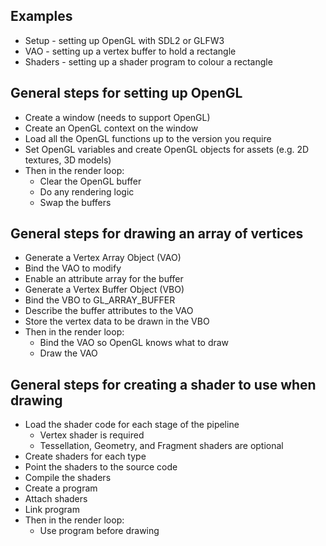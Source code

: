 ## Examples

- Setup - setting up OpenGL with SDL2 or GLFW3
- VAO - setting up a vertex buffer to hold a rectangle
- Shaders - setting up a shader program to colour a rectangle



## General steps for setting up OpenGL

- Create a window (needs to support OpenGL)
- Create an OpenGL context on the window
- Load all the OpenGL functions up to the version you require
- Set OpenGL variables and create OpenGL objects for assets (e.g. 2D textures, 3D models)
- Then in the render loop:
	- Clear the OpenGL buffer
	- Do any rendering logic
	- Swap the buffers



## General steps for drawing an array of vertices

- Generate a Vertex Array Object (VAO)
- Bind the VAO to modify
- Enable an attribute array for the buffer
- Generate a Vertex Buffer Object (VBO)
- Bind the VBO to GL_ARRAY_BUFFER
- Describe the buffer attributes to the VAO
- Store the vertex data to be drawn in the VBO
- Then in the render loop:
	- Bind the VAO so OpenGL knows what to draw
	- Draw the VAO



## General steps for creating a shader to use when drawing

- Load the shader code for each stage of the pipeline
	- Vertex shader is required
	- Tessellation, Geometry, and Fragment shaders are optional
- Create shaders for each type
- Point the shaders to the source code
- Compile the shaders
- Create a program
- Attach shaders
- Link program
- Then in the render loop:
	- Use program before drawing
